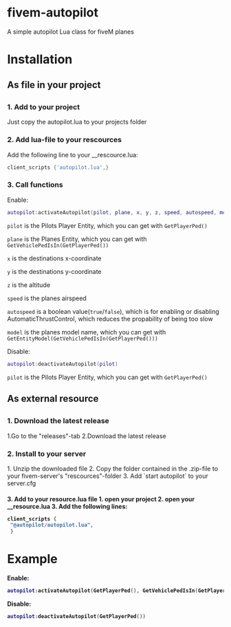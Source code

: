 # fivem-autopilot
A simple autopilot Lua class for fiveM planes
<h1>Installation</h1>

<h2>As file in your project<h2>

<h3>1. Add to your project</h3>
   Just copy the autopilot.lua to your projects folder

<h3>2. Add lua-file to your rescources</h3>
   Add the following line to your __rescource.lua:
  
  ```lua
client_scripts {'autopilot.lua',}
```
  
<h3>3. Call functions</h3>
   Enable:
   
   ```lua
   autopilot:activateAutopilot(pilot, plane, x, y, z, speed, autospeed, model)
   ```
   `pilot` is the Pilots Player Entity, which you can get with `GetPlayerPed()`
   
   `plane` is the Planes Entity, which you can get with `GetVehiclePedIsIn(GetPlayerPed())`
   
   `x` is the destinations x-coordinate
   
   `y` is the destinations y-coordinate
   
   `z` is the altitude
   
   `speed` is the planes airspeed
   
   `autospeed` is a boolean value(`true`/`false`), which is for enabling or disabling AutomaticThrustControl, which reduces the propability of being too slow
   
   `model` is the planes model name, which you can get with `GetEntityModel(GetVehiclePedIsIn(GetPlayerPed()))`
   
   Disable:
   
   ```lua
   autopilot:deactivateAutopilot(pilot)
   ```
`pilot` is the Pilots Player Entity, which you can get with `GetPlayerPed()`

<h2>As external resource<h2>
   
   <h3>1. Download the latest release</h3>
   1.Go to the "releases"-tab
   2.Download the latest release
   
   <h3>2. Install to your server</h3>
   1. Unzip the downloaded file
   2. Copy the folder contained in the .zip-file to your fivem-server's "rescources"-folder
   3. Add `start autopilot` to your server.cfg
   
   <h4>3. Add to your resource.lua file<h/4>
   1. open your project
   2. open your __resource.lua
   3. Add the following lines:
   
   ```lua
   client_scripts {
    "@autopilot/autopilot.lua",
    }
```
   

<h1>Example</h1>

Enable:

```lua
autopilot:activateAutopilot(GetPlayerPed(), GetVehiclePedIsIn(GetPlayerPed()), 2000, 1573, 2000, 250, true, GetEntityModel(GetVehiclePedIsIn(GetPlayerPed())))
```

Disable:

```lua
autopilot:deactivateAutopilot(GetPlayerPed())
```
